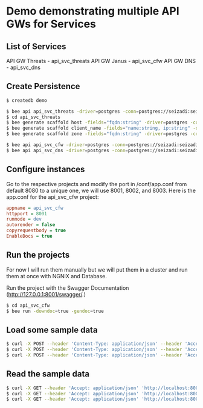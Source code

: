 # Demo demonstrating multiple API GWs for Services

## List of Services
API GW Threats - api_svc_threats
API GW Janus - api_svc_cfw
API GW DNS - api_svc_dns

## Create Persistence
```sh
$ createdb demo
```

```sh
$ bee api api_svc_threats -driver=postgres -conn=postgres://seizadi:seizadi@127.0.0.1:5432/demo?sslmode=disable
$ cd api_svc_threats
$ bee generate scaffold host -fields="fqdn:string" -driver=postgres -conn=postgres://seizadi:seizadi@127.0.0.1:5432/demo?sslmode=disable
$ bee generate scaffold client_name -fields="name:string, ip:string" -driver=postgres -conn=postgres://seizadi:seizadi@127.0.0.1:5432/demo?sslmode=disable
$ bee generate scaffold zone -fields="fqdn:string" -driver=postgres -conn=postgres://seizadi:seizadi@127.0.0.1:5432/demo?sslmode=disable

$ bee api api_svc_cfw -driver=postgres -conn=postgres://seizadi:seizadi@127.0.0.1:5432/demo?sslmode=disable
$ bee api api_svc_dns -driver=postgres -conn=postgres://seizadi:seizadi@127.0.0.1:5432/demo?sslmode=disable
```
## Configure instances
Go to the respective projects and modify the port in <project>/conf/app.conf from default 8080 to a unique one, we will use 8001, 8002, and 8003. Here is the app.conf for the api_svc_cfw project:
```ini
appname = api_svc_cfw
httpport = 8001
runmode = dev
autorender = false
copyrequestbody = true
EnableDocs = true

```

## Run the projects

For now I will run them manually but we will put them in a cluster and run them at once with NGNIX and Database.

Run the project with the Swagger Documentation (http://127.0.0.1:8001/swagger/.)

```sh
$ cd api_svc_cfw
$ bee run -downdoc=true -gendoc=true
```

## Load some sample data
```sh
$ curl -X POST --header 'Content-Type: application/json' --header 'Accept: application/json' -d '{ "fqdn": "www.google.com"}' 'http://localhost:8001/v1/host/'
$ curl -X POST --header 'Content-Type: application/json' --header 'Accept: application/json' -d '{ "name": "soheil", "ip":"1.2.3.4"}' 'http://localhost:8001/v1/client_name/'
$ curl -X POST --header 'Content-Type: application/json' --header 'Accept: application/json' -d '{ "fqdn": "webserver.acme.com"}' 'http://localhost:8001/v1/zone/'
```

## Read the sample data
```sh
$ curl -X GET --header 'Accept: application/json' 'http://localhost:8001/v1/client_name/'
$ curl -X GET --header 'Accept: application/json' 'http://localhost:8002/v1/host/'
$ curl -X GET --header 'Accept: application/json' 'http://localhost:8003/v1/zone/'
```





